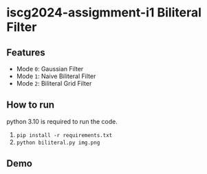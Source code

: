 # iscg2024-assigmment-i1 Biliteral Filter
## Features
- Mode `0`: Gaussian Filter
- Mode `1`: Naive Biliteral Filter
- Mode `2`: Biliteral Grid Filter

## How to run
python 3.10 is required to run the code. 
1. `pip install -r requirements.txt`
2. `python biliteral.py img.png`
## Demo